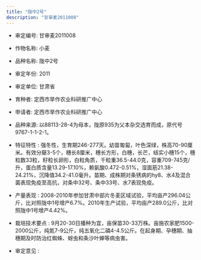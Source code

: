 ```yaml
---
title: "陇中2号"
description: "甘审麦2011008"
---
```

* 审定编号:  甘审麦2011008

*  作物名称:  小麦

*  品种名称:  陇中2号

*  审定年份:  2011

*  审定单位:  甘肃省

* 育种者:  定西市旱作农业科研推广中心

*  申请者:  定西市旱作农业科研推广中心

*  品种来源:  以88113-28-4为母本，陇原935为父本杂交选育而成，原代号9767-1-1-2-1。

*  特征特性 : 
强冬性，生育期246-277天。幼苗匍匐，叶色深绿，株高70-90厘米。有效分蘖3-5个，穗长8厘米，穗长方形，白穗，长芒，结实小穗15个，穗粒数33粒，籽粒长卵形，白粒角质，千粒重36.5-44.0克，容重709-745克/升，蛋白质含量13.29-17.10%，赖氨酸0.472-0.51%，湿面筋21.38-24.21%，沉降值34.2-41.0毫升。苗期、成株期对条锈病的hy8、水4及混合菌表现免疫至高抗，对条中32号、条中33号、水7表现免疫。
 
*  产量表现 : 
2008-2010年参加甘肃中部片冬麦区域试验，平均亩产296.04公斤，比对照陇中1号增产6.7%。2010年生产试验，平均亩产289.0公斤，比对照陇中1号增产4.42%。

*  栽培技术要点 : 
9月20-30日播种为宜，亩保苗30-33万株。亩施农家肥1500-2000公斤，纯氮7-9公斤，纯五氧化二磷4-4.5公斤。在起身期、孕穗期、抽穗期及时防治红蜘蛛、蚜虫和条沙叶蝉等病虫害。

*  审定意见 : 

